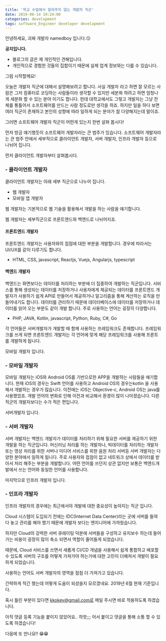 ```yaml
---
title: '학교 수업에서 알려주지 않는 개발자 직군'
date: 2019-06-14 19:24:00
categories: development
tags: software_Engineer developer development 
---
```


안녕하세요, 괴짜 개발자 namedboy 입니다.😗

<b> 공지입니다.</b>
- 블로그의 글은 제 개인적인 견해입니다.
- 개인적으로 경험한 것들의 집합이기 때문에 실제 업계 정보와는 다를 수 있습니다.

그럼 시작할께요!

오늘은 개발자 직군에 대해서 설명해보려고 합니다.
사실 개발자 라고 하면 잘 모르는 사람은 그저 컴퓨터로 코딩하는 사람들이라 생각할 수 있지만
세분화 하려고 하면 엄청나게 세분화 할 수 있는 분야 이기도 합니다.
헌데 대학교에서도 그렇고 개발자는 그냥 전체를 통틀어서 소프트웨어를 만드는 사람 정도로만 생각을 하죠.
하지만 일을 하다 보면 여러 직군이 존재하고 본인의 성향에 따라 일하게 되는 분야가 참 다양해지는데 말이죠.

그러면 소프트웨어 개발자 직군이 어떤게 있는지 한번 살펴 봅시다!

먼저 방금 얘기했듯이 소프트웨어 개발자라는 큰 범주가 있습니다.
소프트웨어 개발자라는 큰 범주 안에서 세부적으로 클라이언트 개발자, 서버 개발자, 인프라 개발자 등으로 나뉘어 집니다.

먼저 클라이언트 개발자부터 살펴봅시다.

### - 클라이언트 개발자
클라이언트 개발자는 아래 세부 직군으로 나누어 집니다.
- 웹 개발자
- 모바일 앱 개발자

웹 개발자는 기본적으로 웹 기술을 활용해서 개발을 하는 사람을 얘기합니다.

웹 개발자는 세부직군으로 프론트엔드와 백엔드로 나뉘어지죠.

#### 프론트엔드 개발자
프론트엔드 개발자는 사용자와의 접점에 대한 부분을 개발합니다.
경우에 따라서는 UI/UX를 같이 다루기도 합니다.
- HTML, CSS, javascript, Reactjs, Vuejs, Angularjs, typescript

#### 백엔드 개발자
백엔드는 화면보다는 데이터를 처리하는 부분에 더 집중하여 개발하는 직군입니다.
서비스를 통해 생성되는 데이터를 저장하거나 사용자에게 제공되는 데이터를 프론트엔드 개발자가 사용하기 쉽게 API로 만들어서 제공하거나 알고리즘을 통해 계산하는 로직을 만들어내기도 합니다.
데이터를 관리하기 때문에 데이터베이스에 데이터를 저장하거나 데이터를 읽어 오는 부분도 같이 개발 합니다.
주로 사용하는 언어는 굉장히 다양합니다.
- PHP, JAVA, Kotlin, javascript, Python, Ruby, C#, Go

각 언어들은 서버개발자가 개발할 때 함께 사용하는 프레임워크도 존재합니다.
프레임워크를 쓰게 되면 프론트엔드 개발자는 각 언어에 맞게 해당 프레임워크를 사용해 프론트를 개발하게 됩니다.

모바일 개발자 입니다.
### - 모바일 개발자
모바일 개발자는 iOS와 Android OS를 기반으로한 APP을 개발하는 사람들을 얘기합니다.
현재 iOS의 경우는 Swift 언어를 사용하고 Android OS의 경우는kotlin 을 사용해서 개발하는 경우가 많습니다.
이전에는 iOS는 Objective-c, Android OS는 java를 사용했었죠.
개발 언어의 변화로 인해 이전과 비교해서 환경이 많이 나아졌습니다.
다른 직군의 개발자보다는 수가 적은 편입니다.

서버개발자 입니다.

### - 서버 개발자
서버 개발자는 백엔드 개발자가 데이터를 처리하기 위해 필요한 서버를 제공하기 위한 개발을 하는 직군입니다.
머신러닝 처리를 하는 개발자나, 빅데이터를 처리하는 개발자 또는 영상 처리를 위한 서버나 미디어 서비스를 위한 음원 처리 서버등 서버 개발자는 다양한 분야에서 일하게 됩니다.
주로 사용자와 접점이 없고 네트워크 상에서 데이터를 받아서 처리 해주는 부분을 개발합니다.
어떤 언어를 쓰던지 상관 없지만 보통은 백엔드개발에서 쓰는 언어와 동일한 언어를 사용합니다.

마지막으로 인프라 개발자 입니다.

### - 인프라 개발자
인프라 개발자의 경우에는 최근에서야 개발에 대한 중요성이 높아지는 직군 입니다.

Cloud 시스템이 도입되기 전에는 IDC(Internet Data Center)라는 곳에 서버를 들여다 놓고 관리를 해야 했기 때문에 개발자 보다는 엔지니어에 가까웠습니다.

하지만 Cloud의 강력한 서버 큐레이팅 덕분에 서버들을 구성하고 유지보수 하는데 들어가는 비용이 굉장히 많이 축소 되면서 역할이 줄어들게 되었습니다.

때문에, Cloud 서비스를 쓰면서 새롭게 CI/CD 개념을 사용해서 쉽게 통합하고 배포할 수 있도록 서버의 구조를 어떻게 가져가야 하는가에 대한 고민이 더해져서 개발이 필요하게 되었습니다.

사용하는 언어도 서버 개발자의 영역을 점점 더 가져가고 있습니다.

간략하게 적긴 했는데 어떻게 도움이 되셨을지 모르겠네요.
2019년 6월 현재 기준입니다.

혹시 틀린 부분이 있다면 kkokey@gmail.com로 메일 주시면 바로 적용하도록 하겠습니다.

아직 댓글 등록 기능을 붙이지 않았어요.. 하핫;;;
어서 붙이고 댓글을 통해 소통 할 수 있도록 하겠습니다!

다음에 또 만나요!! 😁😁
